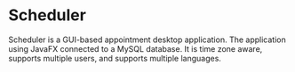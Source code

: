 # Scheduler
Scheduler is a GUI-based appointment desktop application. The application using JavaFX connected to a MySQL database. It is time zone aware, supports multiple users, and supports multiple languages. 
